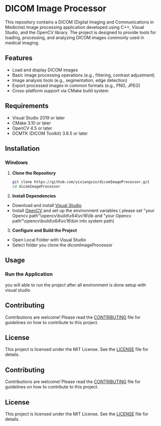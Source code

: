 # DICOM Image Processor

This repository contains a DICOM (Digital Imaging and Communications in Medicine) image processing application developed using C++, Visual Studio, and the OpenCV library. The project is designed to provide tools for loading, processing, and analyzing DICOM images commonly used in medical imaging.

## Features

- Load and display DICOM images
- Basic image processing operations (e.g., filtering, contrast adjustment)
- Image analysis tools (e.g., segmentation, edge detection)
- Export processed images in common formats (e.g., PNG, JPEG)
- Cross-platform support via CMake build system

## Requirements

- Visual Studio 2019 or later
- CMake 3.10 or later
- OpenCV 4.5 or later
- DCMTK (DICOM Toolkit) 3.6.5 or later

## Installation

### Windows

1. **Clone the Repository**
   ```bash
   git clone https://github.com/yixiangsin/dicomImageProcessor.git
   cd dicomImageProcessor
   
2. **Install Dependencies**

- Download and install [Visual Studio](https://visualstudio.microsoft.com/downloads/)
- Install [OpenCV](https://opencv.org/releases/) and set up the environment variables ( please set "your Opencv path"\opencv\build\x64\vc16\lib and "your Opencv path"\opencv\build\x64\vc16\bin into system path)

3. **Configure and Build the Project**

- Open Local Folder with Visual Studio
- Select folder you clone the dicomImageProcessor

## Usage

### Run the Application

you will able to run the project after all environment is done setup with visual studio

## Contributing

Contributions are welcome! Please read the [CONTRIBUTING](CONTRIBUTING.md) file for guidelines on how to contribute to this project.

## License

This project is licensed under the MIT License. See the [LICENSE](LICENSE) file for details.

## Contributing

Contributions are welcome! Please read the [CONTRIBUTING](CONTRIBUTING.md) file for guidelines on how to contribute to this project.

## License

This project is licensed under the MIT License. See the [LICENSE](LICENSE) file for details.




